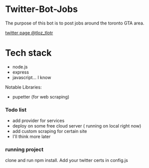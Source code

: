 # Twitter-Bot-Jobs
 The purpose of this bot is to post jobs around the toronto GTA area. 
  
 [twitter page @tloz_tlotr](https://twitter.com/tloz_tlotr)



# Tech stack
* node.js
* express
* javascript... I know

Notable Libraries: 

* pupetter (for web scraping) 
 
### Todo list

* add provider for services
* deploy on some free cloud server ( running on local right now)
* add custom scraping for certain site
* I'll think more later

### running project
 clone and run npm install. Add your twitter certs in config.js
